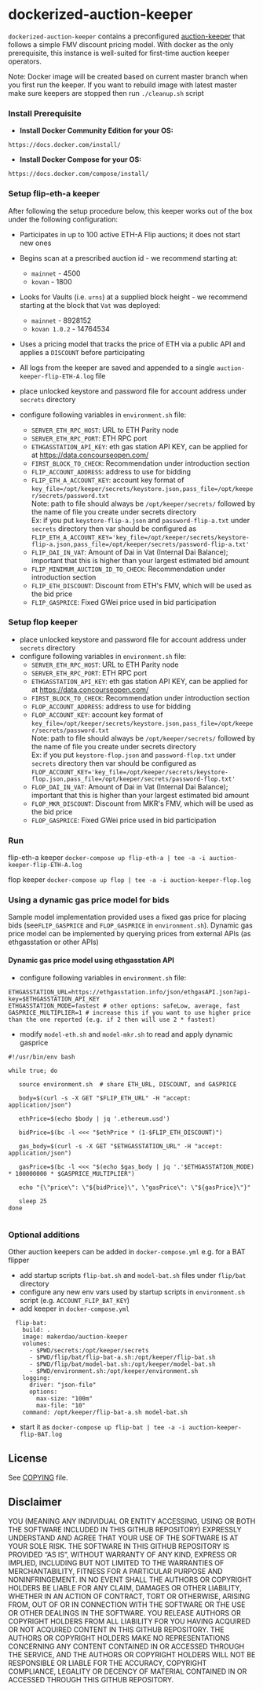 # dockerized-auction-keeper

`dockerized-auction-keeper` contains a preconfigured [auction-keeper](https://github.com/makerdao/auction-keeper) that follows a simple FMV discount pricing model. With docker as the only prerequisite, this instance is well-suited for first-time auction keeper operators.

Note: Docker image will be created based on current master branch when you first run the keeper. If you want to rebuild image
with latest master make sure keepers are stopped then run `./cleanup.sh` script

### Install Prerequisite

- **Install Docker Community Edition for your OS:**
```
https://docs.docker.com/install/
```
- **Install Docker Compose for your OS:**
```
https://docs.docker.com/compose/install/
```

### Setup flip-eth-a keeper

After following the setup procedure below, this keeper works out of the box under the following configuration:
- Participates in up to 100 active ETH-A Flip auctions; it does not start new ones
- Begins scan at a prescribed auction id - we recommend starting at:
  - `mainnet` - 4500
  - `kovan` - 1800
- Looks for Vaults (i.e. `urns`) at a supplied block height - we recommend starting at the block that `Vat` was deployed:
  - `mainnet` - 8928152
  - `kovan 1.0.2` - 14764534
- Uses a pricing model that tracks the price of ETH via a public API and applies a `DISCOUNT` before participating
- All logs from the keeper are saved and appended to a single `auction-keeper-flip-ETH-A.log` file

- place unlocked keystore and password file for account address under `secrets` directory
- configure following variables in `environment.sh` file:
    - `SERVER_ETH_RPC_HOST`: URL to ETH Parity node  
    - `SERVER_ETH_RPC_PORT`: ETH RPC port  
    - `ETHGASSTATION_API_KEY`: eth gas station API KEY, can be applied for at https://data.concourseopen.com/
    - `FIRST_BLOCK_TO_CHECK`: Recommendation under introduction section
    - `FLIP_ACCOUNT_ADDRESS`: address to use for bidding
    - `FLIP_ETH_A_ACCOUNT_KEY`: account key format of `key_file=/opt/keeper/secrets/keystore.json,pass_file=/opt/keeper/secrets/password.txt`  
    Note: path to file should always be `/opt/keeper/secrets/` followed by the name of file you create under secrets directory  
    Ex: if you put `keystore-flip-a.json` and `password-flip-a.txt` under `secrets` directory then var should be configured as
    `FLIP_ETH_A_ACCOUNT_KEY='key_file=/opt/keeper/secrets/keystore-flip-a.json,pass_file=/opt/keeper/secrets/password-flip-a.txt'`
    - `FLIP_DAI_IN_VAT`: Amount of Dai in Vat (Internal Dai Balance); important that this is higher than your largest estimated bid amount
    - `FLIP_MINIMUM_AUCTION_ID_TO_CHECK`: Recommendation under introduction section
    - `FLIP_ETH_DISCOUNT`: Discount from ETH's FMV, which will be used as the bid price
    - `FLIP_GASPRICE`: Fixed GWei price used in bid participation

### Setup flop keeper

- place unlocked keystore and password file for account address under `secrets` directory
- configure following variables in `environment.sh` file:
    - `SERVER_ETH_RPC_HOST`: URL to ETH Parity node  
    - `SERVER_ETH_RPC_PORT`: ETH RPC port  
    - `ETHGASSTATION_API_KEY`: eth gas station API KEY, can be applied for at https://data.concourseopen.com/
    - `FIRST_BLOCK_TO_CHECK`: Recommendation under introduction section
    - `FLOP_ACCOUNT_ADDRESS`: address to use for bidding
    - `FLOP_ACCOUNT_KEY`: account key format of `key_file=/opt/keeper/secrets/keystore.json,pass_file=/opt/keeper/secrets/password.txt`  
    Note: path to file should always be `/opt/keeper/secrets/` followed by the name of file you create under secrets directory  
    Ex: if you put `keystore-flop.json` and `password-flop.txt` under `secrets` directory then var should be configured as
    `FLOP_ACCOUNT_KEY='key_file=/opt/keeper/secrets/keystore-flop.json,pass_file=/opt/keeper/secrets/password-flop.txt'`
    - `FLOP_DAI_IN_VAT`: Amount of Dai in Vat (Internal Dai Balance); important that this is higher than your largest estimated bid amount
    - `FLOP_MKR_DISCOUNT`: Discount from MKR's FMV, which will be used as the bid price
    - `FLOP_GASPRICE`: Fixed GWei price used in bid participation

### Run

flip-eth-a keeper
`docker-compose up flip-eth-a | tee -a -i auction-keeper-flip-ETH-A.log`

flop keeper
`docker-compose up flop | tee -a -i auction-keeper-flop.log`

### Using a dynamic gas price model for bids
Sample model implementation provided uses a fixed gas price for placing bids (see`FLIP_GASPRICE` and `FLOP_GASPRICE` in `environment.sh`).
Dynamic gas price model can be implemented by querying prices from external APIs (as ethgasstation or other APIs)

#### Dynamic gas price model using ethgasstation API

- configure following variables in `environment.sh` file:
```
ETHGASSTATION_URL=https://ethgasstation.info/json/ethgasAPI.json?api-key=$ETHGASSTATION_API_KEY
ETHGASSTATION_MODE=fastest # other options: safeLow, average, fast
GASPRICE_MULTIPLIER=1 # increase this if you want to use higher price than the one reported (e.g. if 2 then will use 2 * fastest)
```

- modify `model-eth.sh` and `model-mkr.sh` to read and apply dynamic gasprice
```
#!/usr/bin/env bash

while true; do

   source environment.sh  # share ETH_URL, DISCOUNT, and GASPRICE

   body=$(curl -s -X GET "$FLIP_ETH_URL" -H "accept: application/json")

   ethPrice=$(echo $body | jq '.ethereum.usd')

   bidPrice=$(bc -l <<< "$ethPrice * (1-$FLIP_ETH_DISCOUNT)")

   gas_body=$(curl -s -X GET "$ETHGASSTATION_URL" -H "accept: application/json")

   gasPrice=$(bc -l <<< "$(echo $gas_body | jq '.'$ETHGASSTATION_MODE) * 100000000 * $GASPRICE_MULTIPLIER")

   echo "{\"price\": \"${bidPrice}\", \"gasPrice\": \"${gasPrice}\"}"

   sleep 25
done


```

### Optional additions

Other auction keepers can be added in `docker-compose.yml` e.g. for a BAT flipper
- add startup scripts `flip-bat.sh` and `model-bat.sh` files under `flip/bat` directory
- configure any new env vars used by startup scripts in `environment.sh` script (e.g. `ACCOUNT_FLIP_BAT_KEY`)
- add keeper in `docker-compose.yml`
```
  flip-bat:
    build: .
    image: makerdao/auction-keeper
    volumes:
      - $PWD/secrets:/opt/keeper/secrets
      - $PWD/flip/bat/flip-bat-a.sh:/opt/keeper/flip-bat.sh
      - $PWD/flip/bat/model-bat.sh:/opt/keeper/model-bat.sh
      - $PWD/environment.sh:/opt/keeper/environment.sh
    logging:
      driver: "json-file"
      options:
        max-size: "100m"
        max-file: "10"
    command: /opt/keeper/flip-bat-a.sh model-bat.sh
```
- start it as `docker-compose up flip-bat | tee -a -i auction-keeper-flip-BAT.log`

## License
See [COPYING](https://github.com/makerdao/dockerized-auction-keeper/blob/master/COPYING) file.

## Disclaimer
YOU (MEANING ANY INDIVIDUAL OR ENTITY ACCESSING, USING OR BOTH THE SOFTWARE INCLUDED IN THIS GITHUB REPOSITORY) EXPRESSLY UNDERSTAND AND AGREE THAT YOUR USE OF THE SOFTWARE IS AT YOUR SOLE RISK. THE SOFTWARE IN THIS GITHUB REPOSITORY IS PROVIDED “AS IS”, WITHOUT WARRANTY OF ANY KIND, EXPRESS OR IMPLIED, INCLUDING BUT NOT LIMITED TO THE WARRANTIES OF MERCHANTABILITY, FITNESS FOR A PARTICULAR PURPOSE AND NONINFRINGEMENT. IN NO EVENT SHALL THE AUTHORS OR COPYRIGHT HOLDERS BE LIABLE FOR ANY CLAIM, DAMAGES OR OTHER LIABILITY, WHETHER IN AN ACTION OF CONTRACT, TORT OR OTHERWISE, ARISING FROM, OUT OF OR IN CONNECTION WITH THE SOFTWARE OR THE USE OR OTHER DEALINGS IN THE SOFTWARE. YOU RELEASE AUTHORS OR COPYRIGHT HOLDERS FROM ALL LIABILITY FOR YOU HAVING ACQUIRED OR NOT ACQUIRED CONTENT IN THIS GITHUB REPOSITORY. THE AUTHORS OR COPYRIGHT HOLDERS MAKE NO REPRESENTATIONS CONCERNING ANY CONTENT CONTAINED IN OR ACCESSED THROUGH THE SERVICE, AND THE AUTHORS OR COPYRIGHT HOLDERS WILL NOT BE RESPONSIBLE OR LIABLE FOR THE ACCURACY, COPYRIGHT COMPLIANCE, LEGALITY OR DECENCY OF MATERIAL CONTAINED IN OR ACCESSED THROUGH THIS GITHUB REPOSITORY.
